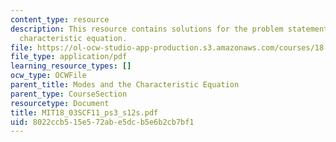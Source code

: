 ```yaml
---
content_type: resource
description: This resource contains solutions for the problem statements related to
  characteristic equation.
file: https://ol-ocw-studio-app-production.s3.amazonaws.com/courses/18-03sc-differential-equations-fall-2011/8022ccb515e572abe5dcb5e6b2cb7bf1_MIT18_03SCF11_ps3_s12s.pdf
file_type: application/pdf
learning_resource_types: []
ocw_type: OCWFile
parent_title: Modes and the Characteristic Equation
parent_type: CourseSection
resourcetype: Document
title: MIT18_03SCF11_ps3_s12s.pdf
uid: 8022ccb5-15e5-72ab-e5dc-b5e6b2cb7bf1
---
```

